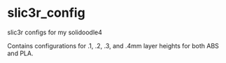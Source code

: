 slic3r_config
=============

slic3r configs for my solidoodle4

Contains configurations for .1, .2, .3, and .4mm layer heights for both ABS and PLA.
